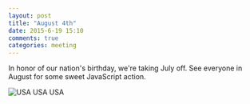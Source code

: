 ```yaml
---
layout: post
title: "August 4th"
date: 2015-6-19 15:10
comments: true
categories: meeting
---
```

In honor of our nation's birthday, we're taking July off. See everyone in August for some sweet JavaScript action.

<img style="padding-right: 40px; box-shadow: none" src="http://blog.cvsflags.com/wp-content/uploads/2013/03/US-flag-Florida-Bridge.jpg" alt="USA USA USA"/>













